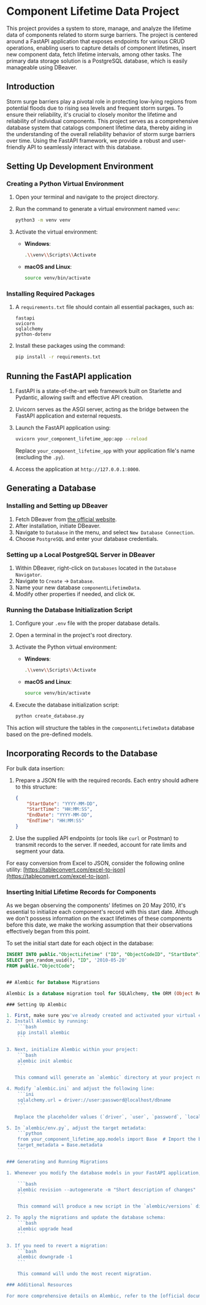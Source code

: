 # Component Lifetime Data Project

This project provides a system to store, manage, and analyze the lifetime data of components related to storm surge barriers. The project is centered around a FastAPI application that exposes endpoints for various CRUD operations, enabling users to capture details of component lifetimes, insert new component data, fetch lifetime intervals, among other tasks. The primary data storage solution is a PostgreSQL database, which is easily manageable using DBeaver.

## Introduction

Storm surge barriers play a pivotal role in protecting low-lying regions from potential floods due to rising sea levels and frequent storm surges. To ensure their reliability, it's crucial to closely monitor the lifetime and reliability of individual components. This project serves as a comprehensive database system that catalogs component lifetime data, thereby aiding in the understanding of the overall reliability behavior of storm surge barriers over time. Using the FastAPI framework, we provide a robust and user-friendly API to seamlessly interact with this database.

## Setting Up Development Environment

### Creating a Python Virtual Environment

1. Open your terminal and navigate to the project directory.
2. Run the command to generate a virtual environment named `venv`:
    ```bash
    python3 -m venv venv
    ```

3. Activate the virtual environment:
    - **Windows**:
        ```bash
        .\\venv\\Scripts\\Activate
        ```

    - **macOS and Linux**:
        ```bash
        source venv/bin/activate
        ```

### Installing Required Packages

1. A `requirements.txt` file should contain all essential packages, such as:
    ```
    fastapi
    uvicorn
    sqlalchemy
    python-dotenv
    ```

2. Install these packages using the command:
    ```bash
    pip install -r requirements.txt
    ```

## Running the FastAPI application

1. FastAPI is a state-of-the-art web framework built on Starlette and Pydantic, allowing swift and effective API creation.
2. Uvicorn serves as the ASGI server, acting as the bridge between the FastAPI application and external requests.
3. Launch the FastAPI application using:

    ```bash
    uvicorn your_component_lifetime_app:app --reload
    ```

   Replace `your_component_lifetime_app` with your application file's name (excluding the `.py`).
4. Access the application at `http://127.0.0.1:8000`.

## Generating a Database

### Installing and Setting up DBeaver

1. Fetch DBeaver from [the official website](https://dbeaver.io/).
2. After installation, initiate DBeaver.
3. Navigate to `Database` in the menu, and select `New Database Connection`.
4. Choose `PostgreSQL` and enter your database credentials.

### Setting up a Local PostgreSQL Server in DBeaver

1. Within DBeaver, right-click on `Databases` located in the `Database Navigator`.
2. Navigate to `Create` -> `Database`.
3. Name your new database `componentLifetimeData`.
4. Modify other properties if needed, and click `OK`.

### Running the Database Initialization Script

1. Configure your `.env` file with the proper database details.
2. Open a terminal in the project's root directory.
3. Activate the Python virtual environment:
    - **Windows**:
        ```bash
        .\\venv\\Scripts\\Activate
        ```

    - **macOS and Linux**:
        ```bash
        source venv/bin/activate
        ```

4. Execute the database initialization script:
    ```bash
    python create_database.py
    ```

This action will structure the tables in the `componentLifetimeData` database based on the pre-defined models.

## Incorporating Records to the Database

For bulk data insertion:

1. Prepare a JSON file with the required records. Each entry should adhere to this structure:

    ```json
    {
        "StartDate": "YYYY-MM-DD",
        "StartTime": "HH:MM:SS",
        "EndDate": "YYYY-MM-DD",
        "EndTime": "HH:MM:SS"
    }
    ```

2. Use the supplied API endpoints (or tools like `curl` or Postman) to transmit records to the server. If needed, account for rate limits and segment your data.

For easy conversion from Excel to JSON, consider the following online utility: [https://tableconvert.com/excel-to-json](https://tableconvert.com/excel-to-json).


### Inserting Initial Lifetime Records for Components

As we began observing the components' lifetimes on 20 May 2010, it's essential to initialize each component's record with this start date. Although we don't possess information on the exact lifetimes of these components before this date, we make the working assumption that their observations effectively began from this point.

To set the initial start date for each object in the database:
```sql
INSERT INTO public."ObjectLifetime" ("ID", "ObjectCodeID", "StartDate")
SELECT gen_random_uuid(), "ID", '2010-05-20'
FROM public."ObjectCode";


## Alembic for Database Migrations

Alembic is a database migration tool for SQLAlchemy, the ORM (Object Relational Mapper) that we are using in our project. It helps manage database schema changes by providing a way to define and track schema changes using "migration scripts." Alembic is especially useful when collaborating with others or when deploying updates to a live environment, as it ensures consistent database states across different environments.

### Setting Up Alembic

1. First, make sure you've already created and activated your virtual environment as outlined above.
2. Install Alembic by running:
    ```bash
    pip install alembic
    ```

3. Next, initialize Alembic within your project:
    ```bash
    alembic init alembic
    ```

   This command will generate an `alembic` directory at your project root with configuration files and a `versions` folder.

4. Modify `alembic.ini` and adjust the following line:
    ```ini
    sqlalchemy.url = driver://user:password@localhost/dbname
    ```

   Replace the placeholder values (`driver`, `user`, `password`, `localhost`, `dbname`) with the appropriate connection string for your PostgreSQL database.

5. In `alembic/env.py`, adjust the target metadata:
    ```python
    from your_component_lifetime_app.models import Base  # Import the base from your SQLAlchemy models
    target_metadata = Base.metadata
    ```

### Generating and Running Migrations

1. Whenever you modify the database models in your FastAPI application, you can auto-generate migration scripts:

    ```bash
    alembic revision --autogenerate -m "Short description of changes"
    ```

    This command will produce a new script in the `alembic/versions` directory.

2. To apply the migrations and update the database schema:
    ```bash
    alembic upgrade head
    ```

3. If you need to revert a migration:
    ```bash
    alembic downgrade -1
    ```

    This command will undo the most recent migration.

### Additional Resources

For more comprehensive details on Alembic, refer to the [official documentation](https://alembic.sqlalchemy.org/en/latest/index.html).
